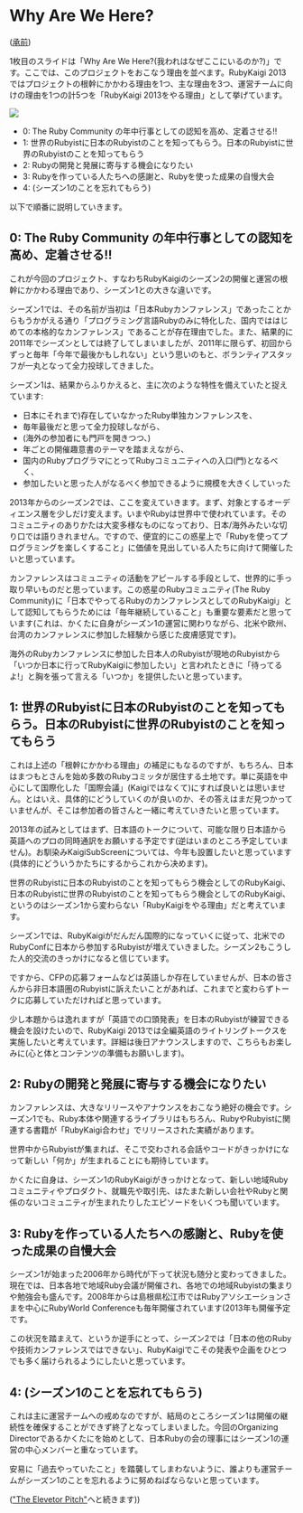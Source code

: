 # Why Are We Here?

([承前](https://github.com/ruby-no-kai/rubykaigi2013/blob/inceptiondeck-ja/public/ids/inception_deck.md))

1枚目のスライドは「Why Are We Here?(我われはなぜここにいるのか?)」です。ここでは、このプロジェクトをおこなう理由を並べます。RubyKaigi 2013ではプロジェクトの根幹にかかわる理由を1つ、主な理由を3つ、運営チームに向けの理由を1つの計5つを「RubyKaigi 2013をやる理由」として挙げています。

![](https://raw.github.com/ruby-no-kai/rubykaigi2013/inceptiondeck-ja/app/assets/images/ids/01.why_are_we_here.png)

* 0: The Ruby Community の年中行事としての認知を高め、定着させる!!
* 1: 世界のRubyistに日本のRubyistのことを知ってもらう。日本のRubyistに世界のRubyistのことを知ってもらう
* 2: Rubyの開発と発展に寄与する機会になりたい
* 3: Rubyを作っている人たちへの感謝と、Rubyを使った成果の自慢大会
* 4: (シーズン1のことを忘れてもらう)

以下で順番に説明していきます。

## 0: The Ruby Community の年中行事としての認知を高め、定着させる!!

これが今回のプロジェクト、すなわちRubyKaigiのシーズン2の開催と運営の根幹にかかわる理由であり、シーズン1との大きな違いです。

シーズン1では、その名前が当初は「日本Rubyカンファレンス」であったことからもうかがえる通り「プログラミング言語Rubyのみに特化した、国内でははじめての本格的なカンファレンス」であることが存在理由でした。また、結果的に2011年でシーズンとしては終了してしまいましたが、2011年に限らず、初回からずっと毎年「今年で最後かもしれない」という思いのもと、ボランティアスタッフが一丸となって全力投球してきました。

シーズン1は、結果からふりかえると、主に次のような特性を備えていたと捉えています:

* 日本にそれまで)存在していなかったRuby単独カンファレンスを、
* 毎年最後だと思って全力投球しながら、
* (海外の参加者にも門戸を開きつつ、)
* 年ごとの開催趣意書のテーマを踏まえながら、
* 国内のRubyプログラマにとってRubyコミュニティへの入口(門)となるべく、
* 参加したいと思った人がなるべく参加できるように規模を大きくしていった

2013年からのシーズン2では、ここを変えていきます。まず、対象とするオーディエンス層を少しだけ変えます。いまやRubyは世界中で使われています。そのコミュニティのありかたは大変多様なものになっており、日本/海外みたいな切り口では語りきれません。ですので、便宜的にこの惑星上で「Rubyを使ってプログラミングを楽しくすること」に価値を見出している人たちに向けて開催したいと思っています。

カンファレンスはコミュニティの活動をアピールする手段として、世界的に手っ取り早いものだと思っています。この惑星のRubyコミュニティ(The Ruby Community)に「日本でやってるRubyのカンファレンスとしてのRubyKaigi」として認知してもらうためには「毎年継続していること」も重要な要素だと思っています(これは、かくたに自身がシーズン1の運営に関わりながら、北米や欧州、台湾のカンファレンスに参加した経験から感じた皮膚感覚です)。

海外のRubyカンファレンスに参加した日本人のRubyistが現地のRubyistから「いつか日本に行ってRubyKaigiに参加したい」と言われたときに「待ってるよ!」と胸を張って言える「いつか」を提供したいと思っています。

## 1: 世界のRubyistに日本のRubyistのことを知ってもらう。日本のRubyistに世界のRubyistのことを知ってもらう

これは上述の「根幹にかかわる理由」の補足にもなるのですが、もちろん、日本はまつもとさんを始め多数のRubyコミッタが居住する土地です。単に英語を中心にして国際化した「国際会議」(Kaigiではなくて)にすれば良いとは思いません。とはいえ、具体的にどうしていくのが良いのか、その答えはまだ見つかっていませんが、そこは参加者の皆さんと一緒に考えていきたいと思っています。

2013年の試みとしてはまず、日本語のトークについて、可能な限り日本語から英語へのプロの同時通訳をお願いする予定です(逆はいまのところ予定していません)。お馴染みKaigiSubScreenについては、今年も設置したいと思っています(具体的にどういうかたちにするからこれから决めます)。

世界のRubyistに日本のRubyistのことを知ってもらう機会としてのRubyKaigi、日本のRubyistに世界のRubyistのことを知ってもらう機会としてのRubyKaigi、というのはシーズン1から変わらない「RubyKaigiをやる理由」だと考えています。

シーズン1では、RubyKaigiがだんだん国際的になっていくに従って、北米でのRubyConfに日本から参加するRubyistが増えていきました。シーズン2もこうした人的交流のきっかけになると信じています。

ですから、CFPの応募フォームなどは英語しか存在していませんが、日本の皆さんから非日本語圏のRubyistに訴えたいことがあれば、これまでと変わらずトークに応募していただければと思っています。

少し本題からは逸れますが「英語での口頭発表」を日本のRubyistが練習できる機会を設けたいので、RubyKaigi 2013では全編英語のライトリングトークスを実施したいと考えています。詳細は後日アナウンスしますので、こちらもお楽しみに(心と体とコンテンツの準備もお願いします)。

## 2: Rubyの開発と発展に寄与する機会になりたい

カンファレンスは、大きなリリースやアナウンスをおこなう絶好の機会です。シーズン1でも、Ruby本体や関連するライブラリはもちろん、RubyやRubyistに関連する書籍が「RubyKaigi合わせ」でリリースされた実績があります。

世界中からRubyistが集まれば、そこで交わされる会話やコードがきっかけになって新しい「何か」が生まれることにも期待しています。

かくたに自身は、シーズン1のRubyKaigiがきっかけとなって、新しい地域Rubyコミュニティやプロダクト、就職先や取引先、はたまた新しい会社やRubyと関係のないコミュニティが生まれたりしたエピソードをいくつも聞いています。

## 3: Rubyを作っている人たちへの感謝と、Rubyを使った成果の自慢大会

シーズン1が始まった2006年から時代が下って状況も随分と変わってきました。現在では、日本各地で地域Ruby会議が開催され、各地での地域Rubyistの集まりや勉強会も盛んです。2008年からは島根県松江市ではRubyアソシエーションさまを中心にRubyWorld Conferenceも毎年開催されています(2013年も開催予定です。

この状況を踏まえて、というか逆手にとって、シーズン2では「日本の他のRubyや技術カンファレンスではできない」、RubyKaigiでこその発表や企画をひとつでも多く届けられるようにしたいと思っています。

## 4: (シーズン1のことを忘れてもらう)

これは主に運営チームへの戒めなのですが、結局のところシーズン1は開催の継続性を確保することができず終了となってしまいました。今回のOrganizing Directorであるかくたにを始めとして、日本Rubyの会の理事にはシーズン1の運営の中心メンバーと重なっています。

安易に「過去やっていたこと」を踏襲してしまわないように、誰よりも運営チームがシーズン1のことを忘れるように努めねばならないと思っています。

(["The Elevetor Pitch"](https://github.com/ruby-no-kai/rubykaigi2013/blob/inceptiondeck-ja/public/ids/elevator_pitch.md)へと続きます))
